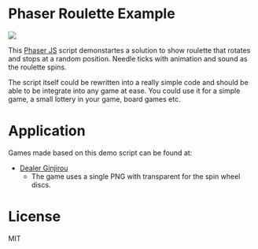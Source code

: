 # Phaser Roulette Example

![](http://befiveinfo.github.io/images/shared/roulette-experiment/roulette_thumbnail.png=250x)

This [Phaser JS](https://phaser.io/) script demonstartes a solution to show roulette that rotates and stops at a random position. Needle ticks with animation and sound as the roulette spins.

The script itself could be rewritten into a really simple code and should be able to be integrate into any game at ease. You could use it for a simple game, a small lottery in your game, board games etc.

# Application
Games made based on this demo script can be found at:
- [Dealer Ginjirou](http://play.befive.info/dealer-ginjirou/)
  - The game uses a single PNG with transparent for the spin wheel discs.

# License
MIT
